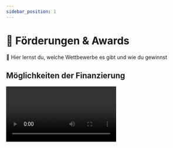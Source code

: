 ```yaml
---
sidebar_position: 1
---
```


# 💸 Förderungen & Awards

<Callout>
  📍 Hier lernst du, welche Wettbewerbe es gibt und wie du gewinnst
</Callout>

## Möglichkeiten der Finanzierung

<Video sourceId="Ob5Bh2VHcLs"/>

## Schüler Wettbewerbe

- [ ] <ins>[Startup Teens](https://www.startupteens.de/)</ins>
- [ ] <ins>[Jugend Gründet](https://www.jugend-gruendet.de/)</ins>
- [ ] <ins>[FürGründer Wettbewerbsdatenbank](https://www.top50startups.de/gruenderwettbewerbe/datenbank)</ins>

## Stipendien für Studierende

- [ ] <ins>[Gründerstipendium NRW](https://www.gruenderstipendium.nrw/)</ins>
- [ ] <ins>[Begabtenförderungswerke (Parteien)](https://www.mystipendium.de/stipendien/begabtenfoerderungswerke)</ins>
- [ ] <ins>[EXIST-Gründerstipendium](https://www.exist.de/EXIST/Navigation/DE/Gruendungsfoerderung/EXIST-Gruenderstipendium/exist-gruenderstipendium.html)</ins>
- [ ] <ins>[Studentische Initiativen](https://gruendermagnet.de/initiativen/)</ins>

## Crowdfunding / Crowdlending

<Grid>
Crowdfunding ist besonders beliebt bei Tech Produkten, viele Startups machen es heutzutage auch um die erste Charge der Entwicklung/Hardware zu zahlen. <Spacer/>
Karl und Leander von Otinga haben beispielsweise die erste Produktion ihrer innovativen Rucksäcke mit Crowdfunding gefunded:

<Video sourceId="RzKVD01qFrM" time="300"/>

</Grid>

## So gewinnst du Wettbewerbe

<Grid>
Tipps von Celina und Bersa, wie sie 60k Umsatz mit Wettbewerben gemacht haben.

<Video sourceId="VrdrVRVHgvE" time="511"/>

</Grid>

<Tooltipp
  toolName="FigJam"
  toolDescription="Zum Aufschreiben von Ideen beim Brainstorming kannst du kostenlos FigJam nutzen."
  toolSource="https://www.figma.com/de/figjam/"
  tutorialSource="https://www.youtube.com/watch?v=axDzyLEfYgU"
  buttonText="Zu FigJam"
/>

